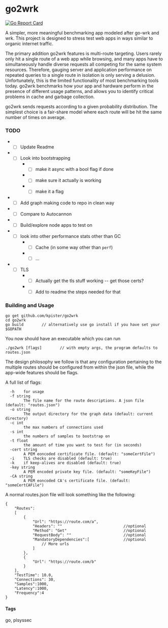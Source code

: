 # go2wrk
[![Go Report Card](https://goreportcard.com/badge/github.com/kpister/go2wrk)](https://goreportcard.com/report/github.com/kpister/go2wrk)

A simpler, more meaningful benchmarking app modeled after go-wrk and wrk. This project is designed to stress test web apps in ways similar to organic internet traffic.

The primary addition go2wrk features is multi-route targeting. Users rarely only hit a single route of a web app while browsing, and many apps have to simultaneously handle diverse requests all competing for the same system resources. Therefore, gauging server and application performance on repeated queries to a single route in isolation is only serving a delusion. Unfortunately, this is the limited functionality of most benchmarking tools today. go2wrk benchmarks how your app and hardware perform in the presence of different usage patterns, and allows you to identify critical problems in cache and garbage collection.

go2wrk sends requests according to a given probability distribution. The simplest choice is a fair-share model where each route will be hit the same number of times on average.

### TODO

* - [ ] Update Readme
* - [ ] Look into bootstrapping
    * - [ ] make it async with a bool flag if done
    * - [ ] make sure it actually is working
    * - [ ] make it a flag
* - [ ] Add graph making code to repo in clean way
* - [ ] Compare to Autocannon
* - [ ] Build/explore node apps to test on
* - [ ] look into other performance stats other than GC
    * - [ ] Cache (in some way other than `perf`)
    * - [ ] ...
* - [ ] TLS
    * - [ ] Actually get the tls stuff working -- get those certs?
    * - [ ] Add to readme the steps needed for that

### Building and Usage

```
go get github.com/kpister/go2wrk
cd go2wrk
go build        // alternatively use go install if you have set your $GOPATH
```
You now should have an executable which you can run
```
./go2wrk [flags]        // with empty args, the program defaults to routes.json
```
The design philosophy we follow is that any configuration pertaining to the multiple routes should be configured from within the json file, while the app-wide features should be flags. 

A full list of flags:
```
  -h	for usage
  -f string
        The file name for the route descriptions. A json file (default: "routes.json")
  -o string
        The output directory for the graph data (default: current directory)
  -c int
    	the max numbers of connections used
  -s int
    	the numbers of samples to bootstrap on
  -t float
        the amount of time you want to test for (in seconds)
  -cert string
    	A PEM eoncoded certificate file. (default: "someCertFile")
  -i	TLS checks are disabled (default: true)
  -k	if keep-alives are disabled (default: true)
  -key string
    	A PEM encoded private key file. (default: "someKeyFile")
  -CA string
    	A PEM eoncoded CA's certificate file. (default: "someCertCAFile")
```

A normal routes.json file will look something like the following:
``` 
{
    "Routes": 
    [
        {
            "Url": "https://route.com/a",
            "Headers": ""                           //optional
            "Method": "Get"                         //optional
            "RequestBody": ""                       //optional
            "MandatoryDependencies":[               //optional
                // More urls
            ]
        },
        {
            "Url": "https://route.com/b"
        }
    ],
    "TestTime": 10.0,
    "Connections": 30,
    "Samples":1000,
    "Latency":1000,
    "Frequency":4
} 
```

#### Tags
go, plsyssec
